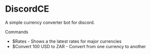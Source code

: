 # DiscordCE
A simple currency converter bot for discord.

Commands
  * $Rates - Shows a the latest rates for major currencies
  * $Convert 100 USD to ZAR - Convert from one currency to another
